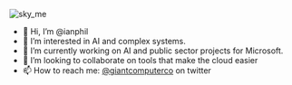 ![sky_me](https://user-images.githubusercontent.com/17349002/211203474-deb1d1f8-1db3-4d88-bee4-b9c0c7100ae7.jpg)

- 👋 Hi, I’m @ianphil
- 👀 I’m interested in AI and complex systems.
- 🌱 I’m currently working on AI and public sector projects for Microsoft.
- 💞️ I’m looking to collaborate on tools that make the cloud easier
- 📫 How to reach me: [@giantcomputerco](https://twitter.com/giantcomputerco) on twitter
